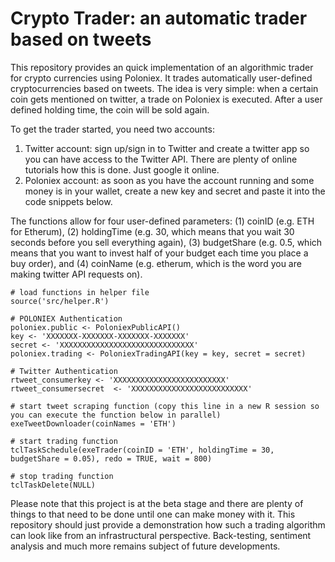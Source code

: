 # Crypto Trader: an automatic trader based on tweets

This repository provides an quick implementation of an algorithmic trader for crypto currencies using Poloniex. It trades automatically user-defined cryptocurrencies based on tweets. The idea is very simple: when a certain coin gets mentioned on twitter, a trade on Poloniex is executed. After a user defined holding time, the coin will be sold again.

To get the trader started, you need two accounts:
1. Twitter account: sign up/sign in to Twitter and create a twitter app so you can have access to the Twitter API. There are plenty of online tutorials how this is done. Just google it online. 
2. Poloniex account: as soon as you have the account running and some money is in your wallet, create a new key and secret and paste it into the code snippets below. 

The functions allow for four user-defined parameters: (1) coinID (e.g. ETH for Etherum), (2) holdingTime (e.g. 30, which means that you wait 30 seconds before you sell everything again), (3) budgetShare (e.g. 0.5, which means that you want to invest half of your budget each time you place a buy order), and (4) coinName (e.g. etherum, which is the word you are making twitter API requests on).

	# load functions in helper file
    source('src/helper.R')
    
    # POLONIEX Authentication
    poloniex.public <- PoloniexPublicAPI()
    key <- 'XXXXXXX-XXXXXXX-XXXXXXX-XXXXXXX'
    secret <- 'XXXXXXXXXXXXXXXXXXXXXXXXXXXXXX'
    poloniex.trading <- PoloniexTradingAPI(key = key, secret = secret)
    
    # Twitter Authentication
    rtweet_consumerkey <- 'XXXXXXXXXXXXXXXXXXXXXXXXX'
    rtweet_consumersecret  <- 'XXXXXXXXXXXXXXXXXXXXXXXXXX'
    
    # start tweet scraping function (copy this line in a new R session so you can execute the function below in parallel)
    exeTweetDownloader(coinNames = 'ETH')
    
    # start trading function
    tclTaskSchedule(exeTrader(coinID = 'ETH', holdingTime = 30, budgetShare = 0.05), redo = TRUE, wait = 800)
    
    # stop trading function
    tclTaskDelete(NULL)

Please note that this project is at the beta stage and there are plenty of things to that need to be done until one can make money with it. This repository should just provide a demonstration how such a trading algorithm can look like from an infrastructural perspective. Back-testing, sentiment analysis and much more remains subject of future developments.